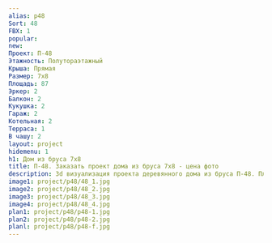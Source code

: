 ```yaml
---
alias: p48
Sort: 48
FBX: 1
popular: 
new: 
Проект: П-48
Этажность: Полутораэтажный
Крыша: Прямая
Размер: 7х8
Площадь: 87
Эркер: 2
Балкон: 2
Кукушка: 2
Гараж: 2
Котельная: 2
Терраса: 1
В чашу: 2
layout: project
hidemenu: 1
h1: Дом из бруса 7х8
title: П-48. Заказать проект дома из бруса 7х8 - цена фото
description: 3d визуализация проекта деревянного дома из бруса П-48. Площадь 87 м2, размер 7х8. Вы можете внести любые изменения в проект.
image1: project/p48/48_1.jpg
image2: project/p48/48_2.jpg
image3: project/p48/48_3.jpg
image4: project/p48/48_4.jpg
plan1: project/p48/p48-1.jpg
plan2: project/p48/p48-2.jpg
planl: project/p48/p48-f.jpg
---
```

